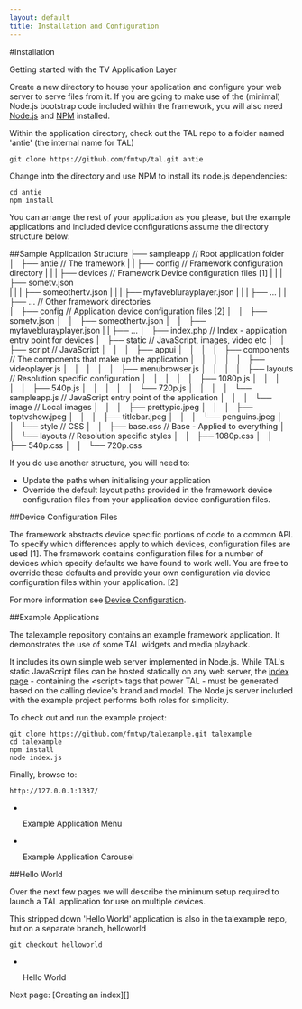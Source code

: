 ```yaml
---
layout: default
title: Installation and Configuration
---
```

[Creating an index]: createanindex.html

#Installation

<p class="lead">Getting started with the TV Application Layer</p>

Create a new directory to house your application and configure your web server to serve files from it.
If you are going to make use of the (minimal) Node.js bootstrap code included within the framework, you will also need [Node.js](https://nodejs.org/en/) and [NPM](https://www.npmjs.com/) installed.

Within the application directory, check out the TAL repo to a folder named 'antie' (the internal name for TAL)

    git clone https://github.com/fmtvp/tal.git antie

Change into the directory and use NPM to install its node.js dependencies:

    cd antie
    npm install

You can arrange the rest of your application as you please, but the example applications and included device configurations assume the directory structure below:

##Sample Application Structure
    ├── sampleapp                                   // Root application folder
    │   ├── antie                                   // The framework
    |   |   ├── config                              // Framework configuration directory
    |   |   |   ├── devices                         // Framework Device configuration files [1]
    |   |   |       ├── sometv.json              
    |   |   |       ├── someothertv.json
    |   |   |       ├── myfaveblurayplayer.json
    |   |   |       ├── ...
    |   |   ├── ...                                 // Other framework directories                             
    │   ├── config                                  // Application device configuration files [2]
    │   │   ├── sometv.json
    │   │   ├── someothertv.json
    │   │   ├── myfaveblurayplayer.json
    |   |   ├── ...
    │   ├── index.php                               // Index - application entry point for devices
    │   ├── static                                  // JavaScript, images, video etc
    │   │   ├── script                              // JavaScript
    │   │   │   ├── appui
    │   │   │   │   ├── components                  // The components that make up the application
    │   │   │   │   │   ├── videoplayer.js
    │   │   │   │   │   ├── menubrowser.js
    │   │   │   │   ├── layouts                     // Resolution specific configuration
    │   │   │   │   │   ├── 1080p.js
    │   │   │   │   │   ├── 540p.js
    │   │   │   │   │   └── 720p.js
    │   │   │   │   └── sampleapp.js                // JavaScript entry point of the application
    │   │   │   └── image                           // Local images
    │   │   │       ├── prettypic.jpeg
    │   │   │       ├── toptvshow.jpeg
    │   │   │       ├── titlebar.jpeg
    │   │   │       └── penguins.jpeg
    │   │   └── style                               // CSS
    │   │       ├── base.css                        // Base - Applied to everything
    │   │       └── layouts                         // Resolution specific styles
    │   │           ├── 1080p.css
    │   │           ├── 540p.css
    │   │           └── 720p.css

If you do use another structure, you will need to:

* Update the paths when initialising your application 
* Override the default layout paths provided in the framework device configuration files from your application device configuration files.

##Device Configuration Files

The framework abstracts device specific portions of code to a common API. To specify which differences apply to which devices, configuration files are used \[1\]. The framework contains configuration files for a number of devices which specify defaults we have found to work well. You are free to override these defaults and provide your own configuration via device configuration files within your application. \[2\]

For more information see [Device Configuration]({{site.baseurl}}/overview/device-configuration.html).

##Example Applications

The talexample repository contains an example framework application. It demonstrates the use of some TAL widgets and media playback.

It includes its own simple web server implemented in Node.js. While TAL's static JavaScript files can be hosted statically on any web server, the [index page](createanindex.html) - containing the &lt;script&gt; tags that power TAL - must be generated based on the calling device's brand and model. The Node.js server included with the example project performs both roles for simplicity.

To check out and run the example project:

    git clone https://github.com/fmtvp/talexample.git talexample
    cd talexample
    npm install
    node index.js

Finally, browse to:

    http://127.0.0.1:1337/

<ul class="thumbnails">
  <li class="span6">
    <div class="thumbnail">
      <a href="{{site.baseurl}}/img/getting-started/tutorial/example1.png">
        <img src="{{site.baseurl}}/img/getting-started/tutorial/example1s.jpg" alt="">
      </a>
      <p class="lead">Example Application Menu</p>
    </div>
  </li>
  <li class="span6">
    <div class="thumbnail">
      <a href="{{site.baseurl}}/img/getting-started/tutorial/example2.png">
        <img src="{{site.baseurl}}/img/getting-started/tutorial/example2s.jpg" alt="">
      </a>
      <p class="lead">Example Application Carousel</p>
    </div>
  </li>
</ul>

##Hello World

Over the next few pages we will describe the minimum setup required to launch a TAL application for use on multiple devices.

This stripped down 'Hello World' application is also in the talexample repo, but on a separate branch, helloworld

    git checkout helloworld
    
<ul class="thumbnails">
  <li class="span6 offset3">
    <div class="thumbnail">
      <a href="{{site.baseurl}}/img/getting-started/tutorial/helloworld.png">
        <img src="{{site.baseurl}}/img/getting-started/tutorial/helloworlds.png" alt="">
      </a>
      <p class="lead">Hello World</p>
    </div>
  </li>
</ul>
Next page: [Creating an index][]